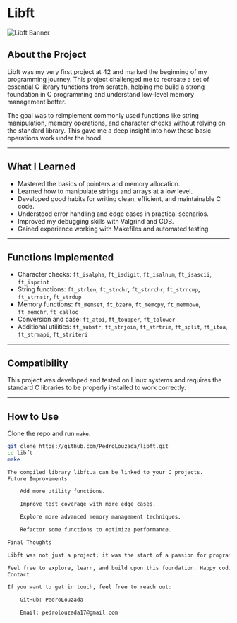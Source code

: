 # Libft

![Libft Banner](https://pbs.twimg.com/media/FfrpflDXoAUGJ6y?format=jpg&name=4096x4096)

## About the Project

Libft was my very first project at 42 and marked the beginning of my programming journey. This project challenged me to recreate a set of essential C library functions from scratch, helping me build a strong foundation in C programming and understand low-level memory management better.

The goal was to reimplement commonly used functions like string manipulation, memory operations, and character checks without relying on the standard library. This gave me a deep insight into how these basic operations work under the hood.

---

## What I Learned

- Mastered the basics of pointers and memory allocation.
- Learned how to manipulate strings and arrays at a low level.
- Developed good habits for writing clean, efficient, and maintainable C code.
- Understood error handling and edge cases in practical scenarios.
- Improved my debugging skills with Valgrind and GDB.
- Gained experience working with Makefiles and automated testing.

---

## Functions Implemented

- Character checks: `ft_isalpha`, `ft_isdigit`, `ft_isalnum`, `ft_isascii`, `ft_isprint`
- String functions: `ft_strlen`, `ft_strchr`, `ft_strrchr`, `ft_strncmp`, `ft_strnstr`, `ft_strdup`
- Memory functions: `ft_memset`, `ft_bzero`, `ft_memcpy`, `ft_memmove`, `ft_memchr`, `ft_calloc`
- Conversion and case: `ft_atoi`, `ft_toupper`, `ft_tolower`
- Additional utilities: `ft_substr`, `ft_strjoin`, `ft_strtrim`, `ft_split`, `ft_itoa`, `ft_strmapi`, `ft_striteri`

---

## Compatibility

This project was developed and tested on Linux systems and requires the standard C libraries to be properly installed to work correctly.

---

## How to Use

Clone the repo and run `make`.

```bash
git clone https://github.com/PedroLouzada/libft.git
cd libft
make

The compiled library libft.a can be linked to your C projects.
Future Improvements

    Add more utility functions.

    Improve test coverage with more edge cases.

    Explore more advanced memory management techniques.

    Refactor some functions to optimize performance.

Final Thoughts

Libft was not just a project; it was the start of a passion for programming and problem-solving. It laid the groundwork for all the exciting challenges that followed at 42 and beyond.

Feel free to explore, learn, and build upon this foundation. Happy coding! 🚀
Contact

If you want to get in touch, feel free to reach out:

    GitHub: PedroLouzada

    Email: pedrolouzada17@gmail.com
